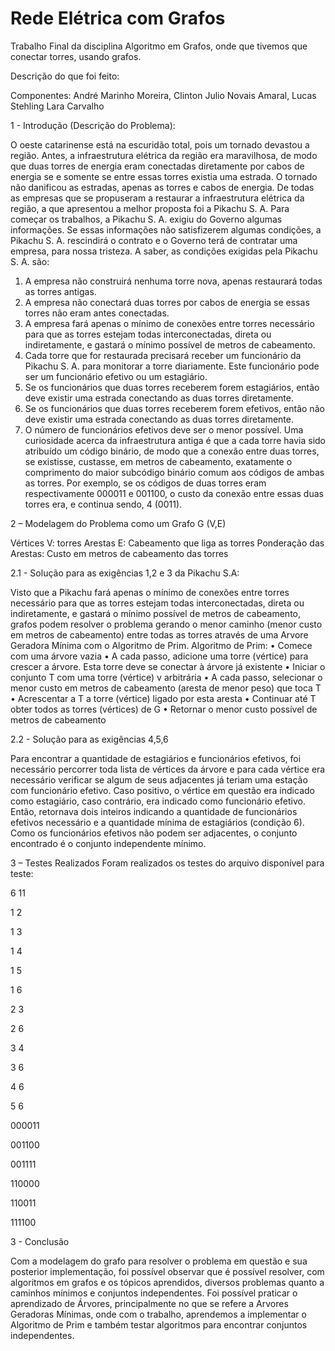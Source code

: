 # Rede Elétrica com Grafos
Trabalho Final da disciplina Algoritmo em Grafos, onde que tivemos que conectar torres, usando grafos.

Descrição do que foi feito:

Componentes: André Marinho Moreira, Clinton Julio Novais Amaral, Lucas Stehling Lara Carvalho

1 - Introdução (Descrição do Problema):

O oeste catarinense está na escuridão total, pois um tornado devastou a região.
Antes, a infraestrutura elétrica da região era maravilhosa, de modo que duas torres
de energia eram conectadas diretamente por cabos de energia se e somente se entre
essas torres existia uma estrada. O tornado não danificou as estradas, apenas as
torres e cabos de energia. De todas as empresas que se propuseram a restaurar a
infraestrutura elétrica da região, a que apresentou a melhor proposta foi a Pikachu S.
A. Para começar os trabalhos, a Pikachu S. A. exigiu do Governo algumas
informações. Se essas informações não satisfizerem algumas condições, a Pikachu
S. A. rescindirá o contrato e o Governo terá de contratar uma empresa, para nossa
tristeza. A saber, as condições exigidas pela Pikachu S. A. são:
1. A empresa não construirá nenhuma torre nova, apenas restaurará todas as torres
antigas.
2. A empresa não conectará duas torres por cabos de energia se essas torres não
eram antes conectadas.
3. A empresa fará apenas o mínimo de conexões entre torres necessário para que as
torres estejam todas interconectadas, direta ou indiretamente, e gastará o mínimo
possível de metros de cabeamento.
4. Cada torre que for restaurada precisará receber um funcionário da Pikachu S. A.
para monitorar a torre diariamente. Este funcionário pode ser um funcionário efetivo
ou um estagiário.
5. Se os funcionários que duas torres receberem forem estagiários, então deve existir
uma estrada conectando as duas torres diretamente.
6. Se os funcionários que duas torres receberem forem efetivos, então não deve
existir uma estrada conectando as duas torres diretamente.
7. O número de funcionários efetivos deve ser o menor possível.
Uma curiosidade acerca da infraestrutura antiga é que a cada torre havia sido
atribuído um código binário, de modo que a conexão entre duas torres, se existisse,
custasse, em metros de cabeamento, exatamente o comprimento do maior subcódigo
binário comum aos códigos de ambas as torres. Por exemplo, se os códigos de duas 
torres eram respectivamente 000011 e 001100, o custo da conexão entre essas duas
torres era, e continua sendo, 4 (0011).


2 – Modelagem do Problema como um Grafo G (V,E)

Vértices V: torres
Arestas E: Cabeamento que liga as torres
Ponderação das Arestas: Custo em metros de cabeamento das torres

2.1 - Solução para as exigências 1,2 e 3 da Pikachu S.A:

Visto que a Pikachu fará apenas o mínimo de conexões entre torres necessário para
que as torres estejam todas interconectadas, direta ou indiretamente, e gastará o
mínimo possível de metros de cabeamento, grafos podem resolver o problema
gerando o menor caminho (menor custo em metros de cabeamento) entre todas as
torres através de uma Arvore Geradora Mínima com o Algoritmo de Prim.
Algoritmo de Prim:
• Comece com uma árvore vazia
• A cada passo, adicione uma torre (vértice) para crescer a árvore. Esta torre
deve se conectar à árvore já existente
• Iniciar o conjunto T com uma torre (vértice) v arbitrária
• A cada passo, selecionar o menor custo em metros de cabeamento (aresta de
menor peso) que toca T
• Acrescentar a T a torre (vértice) ligado por esta aresta
• Continuar até T obter todos as torres (vértices) de G
• Retornar o menor custo possível de metros de cabeamento

2.2 - Solução para as exigências 4,5,6

Para encontrar a quantidade de estagiários e funcionários efetivos, foi necessário
percorrer toda lista de vértices da árvore e para cada vértice era necessário verificar
se algum de seus adjacentes já teriam uma estação com funcionário efetivo. Caso
positivo, o vértice em questão era indicado como estagiário, caso contrário, era
indicado como funcionário efetivo. Então, retornava dois inteiros indicando a
quantidade de funcionários efetivos necessário e a quantidade mínima de estagiários
(condição 6). Como os funcionários efetivos não podem ser adjacentes, o conjunto
encontrado é o conjunto independente mínimo. 

3 – Testes Realizados
Foram realizados os testes do arquivo disponível para teste:

6 11

1 2

1 3

1 4

1 5

1 6

2 3

2 6

3 4

3 6

4 6

5 6

000011

001100

001111

110000

110011

111100

3 - Conclusão

Com a modelagem do grafo para resolver o problema em questão e sua posterior
implementação, foi possível observar que é possível resolver, com algoritmos em
grafos e os tópicos aprendidos, diversos problemas quanto a caminhos mínimos e
conjuntos independentes. Foi possível praticar o aprendizado de Árvores,
principalmente no que se refere a Arvores Geradoras Mínimas, onde com o trabalho,
aprendemos a implementar o Algoritmo de Prim e também testar algoritmos para
encontrar conjuntos independentes. 
